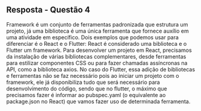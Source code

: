 ## Resposta - Questão 4
Framework é um conjunto de ferramentas padronizada que estrutura um projeto, já uma biblioteca é uma única ferramenta que fornece auxílio em uma atividade em específico. Dois exemplos que podemos usar para diferenciar é o React e o Flutter: React é considerado uma biblioteca e o Flutter um framework. Para desenvolver um projeto em React, precisamos da instalação de várias bibliotecas complementares, desde ferramentas para estilizar componentes CSS ou para fazer chamadas assíncronas na API, como a biblioteca axios. No caso do Flutter, essa adição de bibliotecas e ferramentas não se faz necessário pois ao iniciar um projeto com o framework, ele já disponibiliza tudo que será necessário para desenvolvimento do código, sendo que no flutter, o máximo que precisamos fazer é informar ao pubspec.yaml (o equivalente ao package.json no React) que vamos fazer uso de determinada ferramenta.
